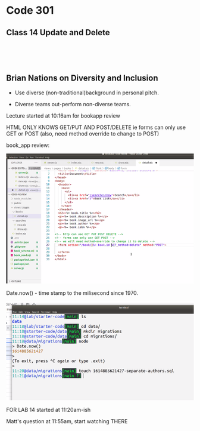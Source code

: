 # Code 301
## Class 14 Update and Delete

</br>
</br>
</br>

## Brian Nations on Diversity and Inclusion

- Use diverse (non-traditional)background in personal pitch.

- Diverse teams out-perform non-diverse teams.

Lecture started at 10:16am for bookapp review

HTML ONLY KNOWS GET/PUT AND POST/DELETE ie forms can only use GET or POST (also, need method override to change to POST)

book_app review:

![](2021-03-04-10-27-23.png)


Date.now() - time stamp to the milisecond since 1970.

![](2021-03-04-11-21-50.png)


FOR LAB 14 started at 11:20am-ish

Matt's question at 11:55am, start watching THERE